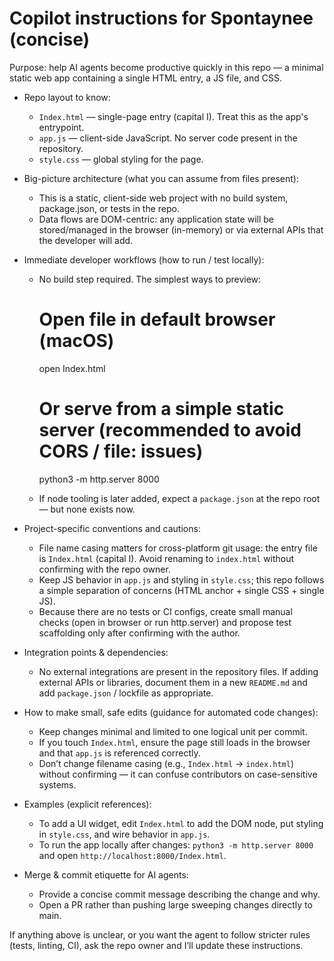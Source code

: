 <!-- .github/copilot-instructions.md - guidance for AI coding agents -->
# Copilot instructions for Spontaynee (concise)

Purpose: help AI agents become productive quickly in this repo — a minimal static web app containing a single HTML entry, a JS file, and CSS.

- Repo layout to know:
  - `Index.html` — single-page entry (capital I). Treat this as the app's entrypoint.
  - `app.js` — client-side JavaScript. No server code present in the repository.
  - `style.css` — global styling for the page.

- Big-picture architecture (what you can assume from files present):
  - This is a static, client-side web project with no build system, package.json, or tests in the repo.
  - Data flows are DOM-centric: any application state will be stored/managed in the browser (in-memory) or via external APIs that the developer will add.

- Immediate developer workflows (how to run / test locally):
  - No build step required. The simplest ways to preview:

    # Open file in default browser (macOS)
    open Index.html

    # Or serve from a simple static server (recommended to avoid CORS / file: issues)
    python3 -m http.server 8000

  - If node tooling is later added, expect a `package.json` at the repo root — but none exists now.

- Project-specific conventions and cautions:
  - File name casing matters for cross-platform git usage: the entry file is `Index.html` (capital I). Avoid renaming to `index.html` without confirming with the repo owner.
  - Keep JS behavior in `app.js` and styling in `style.css`; this repo follows a simple separation of concerns (HTML anchor + single CSS + single JS).
  - Because there are no tests or CI configs, create small manual checks (open in browser or run http.server) and propose test scaffolding only after confirming with the author.

- Integration points & dependencies:
  - No external integrations are present in the repository files. If adding external APIs or libraries, document them in a new `README.md` and add `package.json` / lockfile as appropriate.

- How to make small, safe edits (guidance for automated code changes):
  - Keep changes minimal and limited to one logical unit per commit.
  - If you touch `Index.html`, ensure the page still loads in the browser and that `app.js` is referenced correctly.
  - Don’t change filename casing (e.g., `Index.html` → `index.html`) without confirming — it can confuse contributors on case-sensitive systems.

- Examples (explicit references):
  - To add a UI widget, edit `Index.html` to add the DOM node, put styling in `style.css`, and wire behavior in `app.js`.
  - To run the app locally after changes: `python3 -m http.server 8000` and open `http://localhost:8000/Index.html`.

- Merge & commit etiquette for AI agents:
  - Provide a concise commit message describing the change and why.
  - Open a PR rather than pushing large sweeping changes directly to main.

If anything above is unclear, or you want the agent to follow stricter rules (tests, linting, CI), ask the repo owner and I’ll update these instructions.
